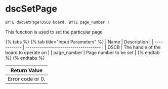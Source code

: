 # dscSetPage

```c
BYTE dscSetPage(DSCB board, BYTE page_number )
```

This function is used to set the particular page

{% tabs %}
{% tab title="Input Parameters" %}
| Name         | Description                           |
| ------------ | ------------------------------------- |
| DSCB         | The handle of the board to operate on |
| page\_number | Page number to be set                 |
{% endtab %}
{% endtabs %}

| Return Value     |
| ---------------- |
| Error code or 0. |
